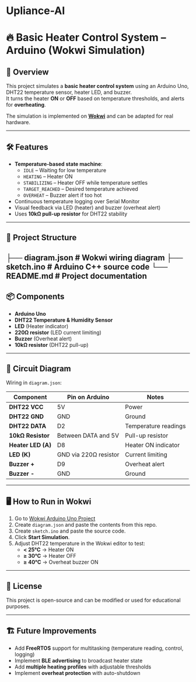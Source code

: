 # Upliance-AI
# 🔥 Basic Heater Control System – Arduino (Wokwi Simulation)

## 📌 Overview
This project simulates a **basic heater control system** using an Arduino Uno, DHT22 temperature sensor, heater LED, and buzzer.  
It turns the heater **ON** or **OFF** based on temperature thresholds, and alerts for **overheating**.

The simulation is implemented on **[Wokwi](https://wokwi.com/)** and can be adapted for real hardware.

---

## 🛠 Features
- **Temperature-based state machine**:
  - `IDLE` – Waiting for low temperature  
  - `HEATING` – Heater ON  
  - `STABILIZING` – Heater OFF while temperature settles  
  - `TARGET_REACHED` – Desired temperature achieved  
  - `OVERHEAT` – Buzzer alert if too hot  
- Continuous temperature logging over Serial Monitor  
- Visual feedback via LED (heater) and buzzer (overheat alert)  
- Uses **10kΩ pull-up resistor** for DHT22 stability  

---

## 📂 Project Structure
├── diagram.json # Wokwi wiring diagram
├── sketch.ino # Arduino C++ source code
└── README.md # Project documentation
---

## 📦 Components
- **Arduino Uno**
- **DHT22 Temperature & Humidity Sensor**
- **LED** (Heater indicator)
- **220Ω resistor** (LED current limiting)
- **Buzzer** (Overheat alert)
- **10kΩ resistor** (DHT22 pull-up)

---

## 🔌 Circuit Diagram
Wiring in `diagram.json`:

| Component | Pin on Arduino | Notes |
|-----------|---------------|-------|
| **DHT22 VCC** | 5V | Power |
| **DHT22 GND** | GND | Ground |
| **DHT22 DATA** | D2 | Temperature readings |
| **10kΩ Resistor** | Between DATA and 5V | Pull-up resistor |
| **Heater LED (A)** | D8 | Heater ON indicator |
| **LED (K)** | GND via 220Ω resistor | Current limiting |
| **Buzzer +** | D9 | Overheat alert |
| **Buzzer -** | GND | Ground |

---

## 🖥 How to Run in Wokwi
1. Go to [Wokwi Arduino Uno Project](https://wokwi.com/projects/new/arduino-uno)
2. Create `diagram.json` and paste the contents from this repo.
3. Create `sketch.ino` and paste the source code.
4. Click **Start Simulation**.
5. Adjust DHT22 temperature in the Wokwi editor to test:
   - **< 25°C** → Heater ON
   - **≥ 30°C** → Heater OFF
   - **≥ 40°C** → Overheat buzzer ON

---

## 📜 License
This project is open-source and can be modified or used for educational purposes.

---

## 🏗 Future Improvements
- Add **FreeRTOS** support for multitasking (temperature reading, control, logging)  
- Implement **BLE advertising** to broadcast heater state  
- Add **multiple heating profiles** with adjustable thresholds  
- Implement **overheat protection** with auto-shutdown
